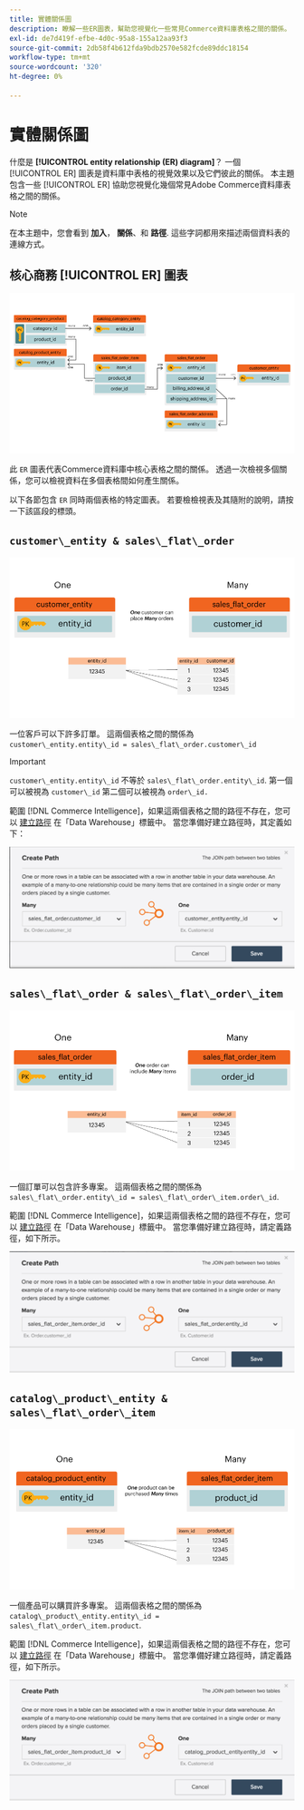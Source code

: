 ```yaml
---
title: 實體關係圖
description: 瞭解一些ER圖表，幫助您視覺化一些常見Commerce資料庫表格之間的關係。
exl-id: de7d419f-efbe-4d0c-95a8-155a12aa93f3
source-git-commit: 2db58f4b612fda9bdb2570e582fcde89ddc18154
workflow-type: tm+mt
source-wordcount: '320'
ht-degree: 0%

---
```


# 實體關係圖

什麼是 **[!UICONTROL entity relationship (ER) diagram]**？ 一個 [!UICONTROL ER] 圖表是資料庫中表格的視覺效果以及它們彼此的關係。 本主題包含一些 [!UICONTROL ER] 協助您視覺化幾個常見Adobe Commerce資料庫表格之間的關係。

>[!NOTE]
>
>在本主題中，您會看到 **加入**， **關係**、和 **路徑**. 這些字詞都用來描述兩個資料表的連線方式。

## 核心商務 [!UICONTROL ER] 圖表

![4_DB_Chart](../../assets/4_DB_Chart.png)

此 `ER` 圖表代表Commerce資料庫中核心表格之間的關係。 透過一次檢視多個關係，您可以檢視資料在多個表格間如何產生關係。

以下各節包含 `ER` 同時兩個表格的特定圖表。 若要檢檢視表及其隨附的說明，請按一下該區段的標頭。

## `customer\_entity & sales\_flat\_order`

![一位客戶多份訂單](../../assets/2_OneCustomerManyOrders.png)

一位客戶可以下許多訂單。 這兩個表格之間的關係為 `customer\_entity.entity\_id = sales\_flat\_order.customer\_id`

>[!IMPORTANT]
>
>`customer\_entity.entity\_id` 不等於 `sales\_flat\_order.entity\_id`. 第一個可以被視為 `customer\_id` 第二個可以被視為 `order\_id.`

範圍 [!DNL Commerce Intelligence]，如果這兩個表格之間的路徑不存在，您可以 [建立路徑](../data-warehouse-mgr/create-paths-calc-columns.md) 在「Data Warehouse」標籤中。 當您準備好建立路徑時，其定義如下：

![](../../assets/SFO___CE_path.png)

## `sales\_flat\_order & sales\_flat\_order\_item`

![1_OneOrderManyItems](../../assets/1_OneOrderManyItems.png)

一個訂單可以包含許多專案。 這兩個表格之間的關係為 `sales\_flat\_order.entity\_id = sales\_flat\_order\_item.order\_id`.

範圍 [!DNL Commerce Intelligence]，如果這兩個表格之間的路徑不存在，您可以 [建立路徑](../data-warehouse-mgr/create-paths-calc-columns.md) 在「Data Warehouse」標籤中。 當您準備好建立路徑時，請定義路徑，如下所示。

![](../../assets/SFOI___SFO_path.png)

## `catalog\_product\_entity & sales\_flat\_order\_item`

![3_OneProductManyTimes](../../assets/3_OneProductManyTimes.png)

一個產品可以購買許多專案。 這兩個表格之間的關係為 `catalog\_product\_entity.entity\_id = sales\_flat\_order\_item.product`.

範圍 [!DNL Commerce Intelligence]，如果這兩個表格之間的路徑不存在，您可以 [建立路徑](../data-warehouse-mgr/create-paths-calc-columns.md) 在「Data Warehouse」標籤中。 當您準備好建立路徑時，請定義路徑，如下所示。

![](../../assets/SFOI___CPE_path.png)
